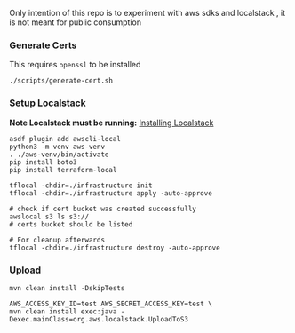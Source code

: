 Only intention of this repo is to experiment with aws sdks and localstack , it is not 
meant for public consumption

### Generate Certs
This requires `openssl` to be installed
```shell
./scripts/generate-cert.sh
```

### Setup Localstack
**Note Localstack must be running:** [Installing Localstack](https://docs.localstack.cloud/getting-started/installation/)
```shell
asdf plugin add awscli-local
python3 -m venv aws-venv
. ./aws-venv/bin/activate
pip install boto3
pip install terraform-local

tflocal -chdir=./infrastructure init
tflocal -chdir=./infrastructure apply -auto-approve

# check if cert bucket was created successfully 
awslocal s3 ls s3://
# certs bucket should be listed

# For cleanup afterwards
tflocal -chdir=./infrastructure destroy -auto-approve
```
### Upload 
```shell
mvn clean install -DskipTests

AWS_ACCESS_KEY_ID=test AWS_SECRET_ACCESS_KEY=test \
mvn clean install exec:java -Dexec.mainClass=org.aws.localstack.UploadToS3
```